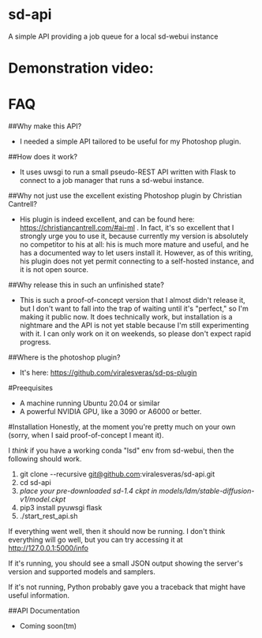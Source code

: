 # sd-api
A simple API providing a job queue for a local sd-webui instance

# Demonstration video:



# FAQ

##Why make this API?
 - I needed a simple API tailored to be useful for my Photoshop plugin.


##How does it work?
 - It uses uwsgi to run a small pseudo-REST API written with Flask to connect to a job manager that runs a sd-webui instance.

##Why not just use the excellent existing Photoshop plugin by Christian Cantrell?
 - His plugin is indeed excellent, and can be found here: https://christiancantrell.com/#ai-ml .  In fact, it's so excellent that I strongly urge you to use it, because currently my version is absolutely no competitor to his at all: his is much more mature and useful, and he has a documented way to let users install it. However, as of this writing, his plugin does not yet permit connecting to a self-hosted instance, and it is not open source.


##Why release this in such an unfinished state?
 - This is such a proof-of-concept version that I almost didn't release it, but I don't want to fall into the trap of waiting until it's "perfect," so I'm making it public now. It does technically work, but installation is a nightmare and the API is not yet stable because I'm still experimenting with it. I can only work on it on weekends, so please don't expect rapid progress.

##Where is the photoshop plugin?
 - It's here: https://github.com/viralesveras/sd-ps-plugin

#Preequisites
 - A machine running Ubuntu 20.04 or similar
 - A powerful NVIDIA GPU, like a 3090 or A6000 or better.

#Installation
Honestly, at the moment you're pretty much on your own (sorry, when I said proof-of-concept I meant it).

I *think* if you have a working conda "lsd" env from sd-webui, then the following should work.

 1. git clone --recursive git@github.com:viralesveras/sd-api.git
 1. cd sd-api
 1. *place your pre-downloaded sd-1.4 ckpt in models/ldm/stable-diffusion-v1/model.ckpt*
 1. pip3 install pyuwsgi flask
 1. ./start_rest_api.sh

If everything went well, then it should now be running. I don't think everything will go well, but you can try accessing it at http://127.0.0.1:5000/info

If it's running, you should see a small JSON output showing the server's version and supported models and samplers.

If it's not running, Python probably gave you a traceback that might have useful information.

##API Documentation
 - Coming soon(tm)

